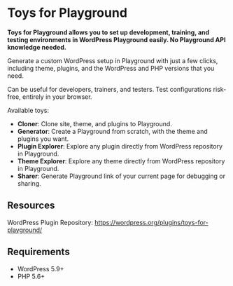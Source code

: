 # Toys for Playground

**Toys for Playground allows you to set up development, training, and testing environments in WordPress Playground easily. No Playground API knowledge needed.**

Generate a custom WordPress setup in Playground with just a few clicks, including theme, plugins, and the WordPress and PHP versions that you need.

Can be useful for developers, trainers, and testers. Test configurations risk-free, entirely in your browser.

Available toys:

- **Cloner**: Clone site, theme, and plugins to Playground.
- **Generator**: Create a Playground from scratch, with the theme and plugins you want.
- **Plugin Explorer**: Explore any plugin directly from WordPress repository in Playground.
- **Theme Explorer**: Explore any theme directly from WordPress repository in Playground.
- **Sharer**: Generate Playground link of your current page for debugging or sharing.

## Resources
WordPress Plugin Repository: https://wordpress.org/plugins/toys-for-playground/

## Requirements

- WordPress 5.9+
- PHP 5.6+
  
